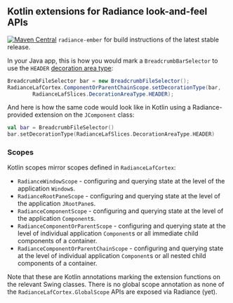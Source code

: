 ## Kotlin extensions for Radiance look-and-feel APIs

[![Maven Central](https://maven-badges.herokuapp.com/maven-central/org.pushing-pixels/radiance-ember/badge.svg)](https://maven-badges.herokuapp.com/maven-central/org.pushing-pixels/radiance-ember) `radiance-ember` for build instructions of the latest stable release.

In your Java app, this is how you would mark a `BreadcrumbBarSelector` to use the `HEADER` [decoration area type](../substance/painters/decoration.md):

```java
BreadcrumbFileSelector bar = new BreadcrumbFileSelector();
RadianceLafCortex.ComponentOrParentChainScope.setDecorationType(bar,
        RadianceLafSlices.DecorationAreaType.HEADER);
```

And here is how the same code would look like in Kotlin using a Radiance-provided extension on the `JComponent` class:

```kotlin
val bar = BreadcrumbFileSelector()
bar.setDecorationType(RadianceLafSlices.DecorationAreaType.HEADER)
```

### Scopes

Kotlin scopes mirror scopes defined in `RadianceLafCortex`:

* `RadianceWindowScope` - configuring and querying state at the level of the application `Window`s.
* `RadianceRootPaneScope` - configuring and querying state at the level of the application `JRootPane`s.
* `RadianceComponentScope` - configuring and querying state at the level of the application `Component`s.
* `RadianceComponentOrParentScope` - configuring and querying state at the level of individual application `Component`s or all immediate child components of a container.
* `RadianceComponentOrParentChainScope` - configuring and querying state at the level of individual application `Component`s or all nested child components of a container.

Note that these are Kotlin annotations marking the extension functions on the relevant Swing classes. There is no global scope annotation as none of the `RadianceLafCortex.GlobalScope` APIs are exposed via Radiance (yet).
